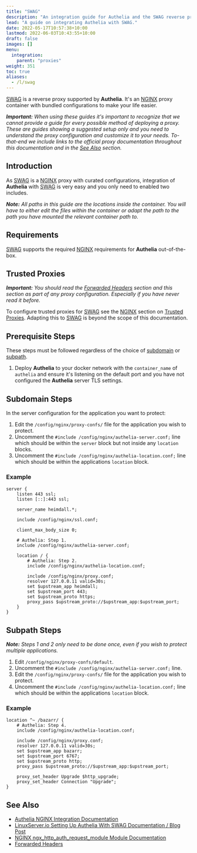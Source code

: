 ```yaml
---
title: "SWAG"
description: "An integration guide for Authelia and the SWAG reverse proxy"
lead: "A guide on integrating Authelia with SWAG."
date: 2022-05-17T10:57:38+10:00
lastmod: 2022-06-03T10:43:55+10:00
draft: false
images: []
menu:
  integration:
    parent: "proxies"
weight: 351
toc: true
aliases:
  - /l/swag
---
```


[SWAG] is a reverse proxy supported by __Authelia__. It's an [NGINX] proxy container with bundled configurations to make
your life easier.

*__Important:__ When using these guides it's important to recognize that we cannot provide a guide for every possible
method of deploying a proxy. These are guides showing a suggested setup only and you need to understand the proxy
configuration and customize it to your needs. To-that-end we include links to the official proxy documentation
throughout this documentation and in the [See Also](#see-also) section.*

## Introduction

As [SWAG] is a [NGINX] proxy with curated configurations, integration of __Authelia__ with [SWAG] is very easy and you
only need to enabled two includes.

*__Note:__ All paths in this guide are the locations inside the container. You will have to either edit the files within
the container or adapt the path to the path you have mounted the relevant container path to.*

## Requirements

[SWAG] supports the required [NGINX](nginx.md#requirements) requirements for __Authelia__ out-of-the-box.

## Trusted Proxies

*__Important:__ You should read the [Forwarded Headers] section and this section as part of any proxy configuration.
Especially if you have never read it before.*

To configure trusted proxies for [SWAG] see the [NGINX] section on [Trusted Proxies](nginx.md#trusted-proxies).
Adapting this to [SWAG] is beyond the scope of this documentation.

## Prerequisite Steps

These steps must be followed regardless of the choice of [subdomain](#subdomain-steps) or [subpath](#subpath-steps).

1. Deploy __Authelia__ to your docker network with the `container_name` of `authelia` and ensure it's listening on the
   default port and you have not configured the __Authelia__ server TLS settings.

## Subdomain Steps

In the server configuration for the application you want to protect:

1. Edit the `/config/nginx/proxy-confs/` file for the application you wish to protect.
2. Uncomment the `#include /config/nginx/authelia-server.conf;` line which should be within the `server` block
   but not inside any `location` blocks.
3. Uncomment the `#include /config/nginx/authelia-location.conf;` line which should be within the applications
   `location` block.

### Example

```nginx
server {
    listen 443 ssl;
    listen [::]:443 ssl;

    server_name heimdall.*;

    include /config/nginx/ssl.conf;

    client_max_body_size 0;

    # Authelia: Step 1.
    include /config/nginx/authelia-server.conf;

    location / {
        # Authelia: Step 2.
        include /config/nginx/authelia-location.conf;

        include /config/nginx/proxy.conf;
        resolver 127.0.0.11 valid=30s;
        set $upstream_app heimdall;
        set $upstream_port 443;
        set $upstream_proto https;
        proxy_pass $upstream_proto://$upstream_app:$upstream_port;
    }
}
```

## Subpath Steps

*__Note:__ Steps 1 and 2 only need to be done once, even if you wish to protect multiple applications.*

1. Edit `/config/nginx/proxy-confs/default`.
2. Uncomment the `#include /config/nginx/authelia-server.conf;` line.
3. Edit the `/config/nginx/proxy-confs/` file for the application you wish to protect.
4. Uncomment the `#include /config/nginx/authelia-location.conf;` line which should be within the applications
   `location` block.

### Example

```nginx
location ^~ /bazarr/ {
    # Authelia: Step 4.
    include /config/nginx/authelia-location.conf;

    include /config/nginx/proxy.conf;
    resolver 127.0.0.11 valid=30s;
    set $upstream_app bazarr;
    set $upstream_port 6767;
    set $upstream_proto http;
    proxy_pass $upstream_proto://$upstream_app:$upstream_port;

    proxy_set_header Upgrade $http_upgrade;
    proxy_set_header Connection "Upgrade";
}
```

## See Also

* [Authelia NGINX Integration Documentation](nginx.md)
* [LinuxServer.io Setting Up Authelia With SWAG Documentation / Blog Post](https://www.linuxserver.io/blog/2020-08-26-setting-up-authelia)
* [NGINX ngx_http_auth_request_module Module Documentation](https://nginx.org/en/docs/http/ngx_http_auth_request_module.html)
* [Forwarded Headers]

[SWAG]: https://docs.linuxserver.io/general/swag
[NGINX]: https://www.nginx.com/
[Forwarded Headers]: fowarded-headers
